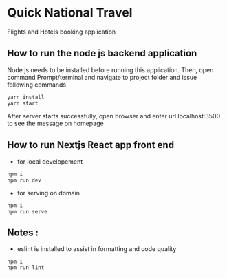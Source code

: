 # Quick National Travel
Flights and Hotels booking application


## How to run the node js backend application
Node.js needs to be installed before running this application.
Then, open command Prompt/terminal and navigate to project folder and issue following commands
```
yarn install
yarn start
```

After server starts successfully, open browser and enter url localhost:3500 to see the message on homepage

## How to run Nextjs React app front end 

- for local developement
```
npm i
npm run dev
```

- for serving on domain
```
npm i
npm run serve
```


## Notes : 

- eslint is installed to assist in formatting and code quality
```
npm i
npm run lint
```